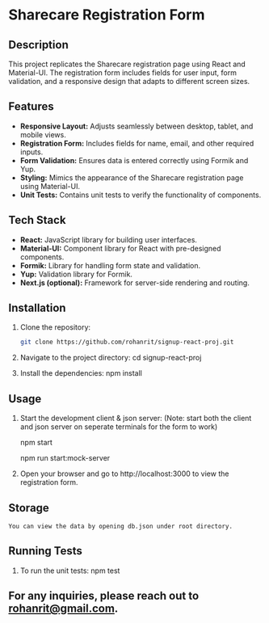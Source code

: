 # Sharecare Registration Form

## Description

This project replicates the Sharecare registration page using React and Material-UI. The registration form includes fields for user input, form validation, and a responsive design that adapts to different screen sizes.

## Features

- **Responsive Layout:** Adjusts seamlessly between desktop, tablet, and mobile views.
- **Registration Form:** Includes fields for name, email, and other required inputs.
- **Form Validation:** Ensures data is entered correctly using Formik and Yup.
- **Styling:** Mimics the appearance of the Sharecare registration page using Material-UI.
- **Unit Tests:** Contains unit tests to verify the functionality of components.

## Tech Stack

- **React:** JavaScript library for building user interfaces.
- **Material-UI:** Component library for React with pre-designed components.
- **Formik:** Library for handling form state and validation.
- **Yup:** Validation library for Formik.
- **Next.js (optional):** Framework for server-side rendering and routing.

## Installation

1. Clone the repository:

   ```bash
   git clone https://github.com/rohanrit/signup-react-proj.git

   ```

2. Navigate to the project directory:
   cd signup-react-proj

3. Install the dependencies:
   npm install

## Usage

1.  Start the development client & json server: (Note: start both the client and json server on seperate terminals for the form to work)

    npm start

    npm run start:mock-server

2.  Open your browser and go to http://localhost:3000 to view the registration form.

## Storage

    You can view the data by opening db.json under root directory.

## Running Tests

1. To run the unit tests:
   npm test

## For any inquiries, please reach out to rohanrit@gmail.com.
